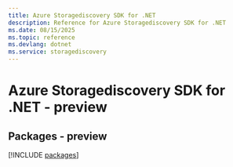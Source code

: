 ```yaml
---
title: Azure Storagediscovery SDK for .NET
description: Reference for Azure Storagediscovery SDK for .NET
ms.date: 08/15/2025
ms.topic: reference
ms.devlang: dotnet
ms.service: storagediscovery
---
```

# Azure Storagediscovery SDK for .NET - preview
## Packages - preview
[!INCLUDE [packages](storagediscovery-index.md)]